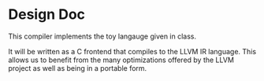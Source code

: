 # Design Doc

This compiler implements the toy langauge given in class.

It will be written as a C frontend that compiles to the LLVM IR language. This allows us to benefit from the many optimizations offered by the LLVM project as well as being in a portable form.
